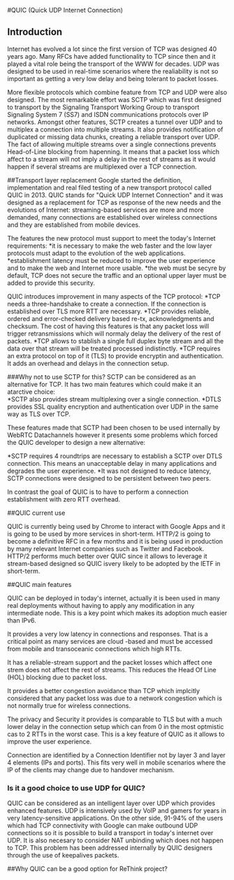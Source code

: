 #QUIC (Quick UDP Internet Connection)

## Introduction
Internet has evolved a lot since the first version of TCP was designed 40 years ago. Many RFCs have added functionality to TCP since then and it played a vital role being the transport of the WWW for decades. UDP was designed to be used in real-time scenarios where the realiability is not so important as getting a very low delay and being tolerant to packet losses. 

More flexible protocols which combine feature from TCP and UDP were also designed. The most remarkable effort was SCTP which was first designed to transport by the Signaling Transport Working Group to transport Signaling System 7 (SS7) and ISDN communications protocols over IP networks. Amongst other features, SCTP creates a tunnel over UDP and to multiplex a connection into multiple streams. It also provides notification of duplicated or missing data chunks, creating a reliable transport over UDP.  
The fact of allowing multiple streams over a single connections prevents Head-of-Line blocking from hapenning. It means that a packet loss which affect to a stream will not imply a delay in the rest of streams as it would happen if several streams are multiplexed over a TCP connection.


##Transport layer replacement
Google started the definition, implementation and real filed testing of a new transport protocol called QUIC in 2013. QUIC stands for "Quick UDP Internet Connection" and it was designed as a replacement for TCP as response of the new needs and the evolutions of Internet: streaming-based services are more and more demanded, many connections are established over wireless connections and they are established from mobile devices.

The features the new protocol must support to meet the today's Internet requirements:
*it is necessary to make the web faster and the low layer protocols must adapt to the evolution of the web applications. 
*establishment latency must be reduced to improve the user experience and to make the web and Internet more usable.
*the web must be secyre by default, TCP does not secure the traffic and an optional upper layer must be added to provide this security.

QUIC introduces improvement in many aspects of the TCP protocol: 
*TCP needs a three-handshake to create a connection. If the connection is established over TLS more RTT are necessary.
*TCP provides reliable, ordered and error-checked delivery based re-tx, acknowledgments and checksum. The cost of having this features is that any packet loss will trigger retransmissions which will normaly delay the delivery of the rest of packets.
*TCP allows to stablish a single full duplex byte stream and all the data over that stream will be treated processed indistinctly. 
*TCP requires an extra protocol on top of it (TLS) to provide encryptin and authentication. It adds an overhead and delays in the connection setup.  

###Why not to use SCTP for this?
SCTP can be considered as an alternative for TCP. It has two main features which could make it an atarctive choice:  
*SCTP also provides stream multiplexing over a single connection.
*DTLS provides SSL quality encryption and authentication over UDP in the same way as TLS over TCP. 

These features made that SCTP had been chosen to be used internally by WebRTC Datachannels however it presents some problems which forced the QUIC developer to design a new alternative:

*SCTP requires 4 roundtrips are necessary to establish a SCTP over DTLS connection. This means an unacceptable delay in many applications and degrades the user experience.
*It was not designed to reduce latency, SCTP connections were designed to be persistent between two peers.

In contrast the goal of QUIC is to have to perform a connection establishment with zero RTT overhead. 


##QUIC current use

QUIC is currently being used by Chrome to interact with Google Apps and it is going to be used by more services in short-term. HTTP/2 is going to become a definitive RFC in a few months and it is being used in production by many relevant Internet companies such as Twitter and Facebook. HTTP/2 performs much better over QUIC since it allows to leverage it stream-based designed so QUIC isvery likely to be adopted by the IETF in short-term.

##QUIC main features 

QUIC can be deployed in today's internet, actually it is been used in many real deployments without having to apply any modification in any intermediate node. This is a key point which makes its adoption much easier than IPv6. 

It provides a very low latency in connections and responses. That is a critical point as many services are cloud -based and must be accessed from mobile and transoceanic connections which high RTTs.  

It has a reliable-stream support and the packet losses which affect one strem does not affect the rest of streams. This reduces the Head Of Line (HOL) blocking due to packet loss.

It provides a better congestion avoidance than TCP which implcitly considered that any packet loss was due to a network congestion which is not normally true for wireless connections. 

The privacy and Security it provides is comparable to TLS but with a much lower delay in the connection setup which can from 0 in the most optmistic cas to 2 RTTs in the worst case. This is a key feature of QUIC as it allows to improve the user experience. 

Connection are identified by a Connection Identifier not by layer 3 and layer 4 elements (IPs and ports). This fits very well in mobile scenarios where the IP of the clients may change due to handover mechanism. 


### Is it a good choice to use UDP for QUIC?

QUIC can be considered as an intelligent layer over UDP which provides enhanced features. UDP is intensively used by VoIP and gamers for years in very latency-sensitive applications. 
On the other side, 91-94% of the users which had TCP connectivity with Google can make outbound UDP connections so it is possible to build a transport in today's internet over UDP. 
It is also necesary to consider NAT unbinding which does not happen to TCP. This problem has been addressed internally by QUIC designers through the use of keepalives packets. 



##Why QUIC can be a good option for ReThink project?

